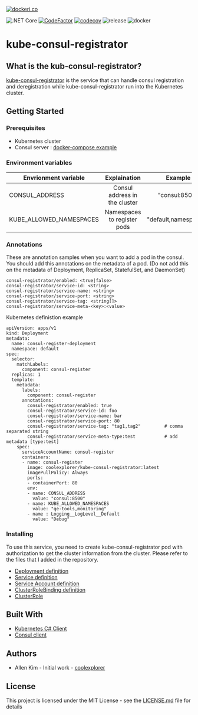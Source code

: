 [![dockeri.co](https://dockeri.co/image/coolexplorer/kube-consul-registrator)](https://hub.docker.com/r/coolexplorer/kube-consul-registrator)

![.NET Core](https://github.com/coolexplorer/kube-consul-registrator/workflows/.NET%20Core/badge.svg)
[![CodeFactor](https://www.codefactor.io/repository/github/coolexplorer/kube-consul-registrator/badge)](https://www.codefactor.io/repository/github/coolexplorer/kube-consul-registrator)
[![codecov](https://codecov.io/gh/coolexplorer/kube-consul-registrator/branch/master/graph/badge.svg)](https://codecov.io/gh/coolexplorer/kube-consul-registrator)
![release](https://badgen.net/github/release/coolexplorer/kube-consul-registrator)
![docker](https://github.com/coolexplorer/kube-consul-registrator/workflows/docker/badge.svg)

# kube-consul-registrator

## What is the kub-consul-registrator?

[kube-consul-registrator](https://github.com/coolexplorer/kube-consul-registrator) is the service that can handle consul registration and deregistration while kube-consul-registrator run into the Kubernetes cluster.

## Getting Started

### Prerequisites

- Kubernetes cluster
- Consul server : [docker-compose example](/docker/consul/docker-compose.yml)

### Environment variables

| Envrionment variable | Explaination | Example |
|---|:---:|:---:|
| CONSUL_ADDRESS | Consul address in the cluster |  "consul:8500" |
| KUBE_ALLOWED_NAMESPACES | Namespaces to register pods | "default,namespace1"


### Annotations

These are annotation samples when you want to add a pod in the consul. You should add this annotations on the metadata of a pod. (Do not add this on the metadata of Deployment, ReplicaSet, StatefulSet, and DaemonSet)

```
consul-registrator/enabled: <true|false>
consul-registrator/service-id: <string>
consul-registrator/service-name: <string>
consul-registrator/service-port: <string>
consul-registrator/service-tag: <string[]>
consul-registrator/service-meta-<key>:<value>
```
Kubernetes definistion example
```
apiVersion: apps/v1
kind: Deployment
metadata:
  name: consul-register-deployment
  namespace: default
spec:
  selector:
    matchLabels:
      component: consul-register
  replicas: 1
  template:
    metadata:
      labels:
        component: consul-register
      annotations:
        consul-registrator/enabled: true
        consul-registrator/service-id: foo
        consul-registrator/service-name: bar
        consul-registrator/service-port: 80
        consul-registrator/service-tag: "tag1,tag2"         # comma separated string
        consul-registrator/service-meta-type:test           # add metadata [type:test]
    spec:
      serviceAccountName: consul-register
      containers:
      - name: consul-register
        image: coolexplorer/kube-consul-registrator:latest
        imagePullPolicy: Always
        ports:
        - containerPort: 80
        env:
        - name: CONSUL_ADDRESS
          value: "consul:8500"
        - name: KUBE_ALLOWED_NAMESPACES
          value: "qe-tools,monitoring"
        - name : Logging__LogLevel__Default
          value: "Debug"
```

### Installing

To use this service, you need to create kube-consul-registrator pod with authorization to get the cluster information from the cluster. Please refer to the files that I added in the repository.
- [Deployment definition](k8s/kube-consul-registrator.yaml)
- [Service definition](k8s/kube-consul-registrator.yaml)
- [Service Account definition](k8s/kube-consul-registrator.yaml)
- [ClusterRoleBinding definition](k8s/kube-consul-registrator.yaml)
- [ClusterRole](k8s/kube-consul-registrator.yaml)

## Built With

- [Kubernetes C# Client](https://github.com/kubernetes-client/csharp) 
- [Consul client](https://github.com/PlayFab/consuldotnet)

## Authors
- Allen Kim - Initial work - [coolexplorer](https://github.com/coolexplorer)

## License

This project is licensed under the MIT License - see the [LICENSE.md](LICENSE.md) file for details
